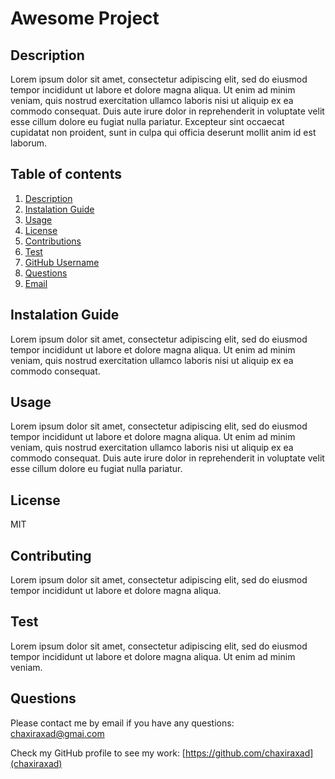 # Awesome Project

## Description
Lorem ipsum dolor sit amet, consectetur adipiscing elit, sed do eiusmod tempor incididunt ut labore et dolore magna aliqua. Ut enim ad minim veniam, quis nostrud exercitation ullamco laboris nisi ut aliquip ex ea commodo consequat. Duis aute irure dolor in reprehenderit in voluptate velit esse cillum dolore eu fugiat nulla pariatur. Excepteur sint occaecat cupidatat non proident, sunt in culpa qui officia deserunt mollit anim id est laborum.

## Table of contents
1. [Description](#description)
2. [Instalation Guide](#instalation)
3. [Usage](#usage)
4. [License](#license)
5. [Contributions](#contributing)
6. [Test](#test)
6. [GitHub Username](#gitHub)
7. [Questions](#questions)
8. [Email](#email)

## Instalation Guide
Lorem ipsum dolor sit amet, consectetur adipiscing elit, sed do eiusmod tempor incididunt ut labore et dolore magna aliqua. Ut enim ad minim veniam, quis nostrud exercitation ullamco laboris nisi ut aliquip ex ea commodo consequat.
## Usage
Lorem ipsum dolor sit amet, consectetur adipiscing elit, sed do eiusmod tempor incididunt ut labore et dolore magna aliqua. Ut enim ad minim veniam, quis nostrud exercitation ullamco laboris nisi ut aliquip ex ea commodo consequat. Duis aute irure dolor in reprehenderit in voluptate velit esse cillum dolore eu fugiat nulla pariatur. 
## License
MIT
## Contributing
Lorem ipsum dolor sit amet, consectetur adipiscing elit, sed do eiusmod tempor incididunt ut labore et dolore magna aliqua. 
## Test
Lorem ipsum dolor sit amet, consectetur adipiscing elit, sed do eiusmod tempor incididunt ut labore et dolore magna aliqua. Ut enim ad minim veniam.
## Questions
Please contact me by email if you have any questions:
[chaxiraxad@gmai.com](email)

Check my GitHub profile to see my work:
[https://github.com/chaxiraxad](chaxiraxad)


